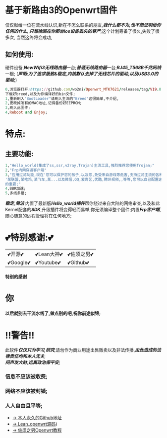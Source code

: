 # 基于新路由3的Openwrt固件
仅仅献给一位在流水线认识,新在不怎么联系的朋友,***我什么都不为,也不想证明给你任何的什么,
只想挽回在你那台ios设备丢失的尊严***;这个计划筹备了很久,失败了很多次,
当然这终将会成功,

## 如何使用:
硬件设备,***NewWifi3无线路由器***一台;***普通无线路由器***一台;***RJ45_T568B千兆网线***一根;
(***声明:为了追求极致&稳定,内核默认去掉了无线芯片的驱动,以及USB3.0的驱动;***)
```ruby
0,浏览器打开:https://github.com/wo2ni/Openwrt_MTK7621/releases/tag/V19.04
下载好breed,以及为你编译好的bin文件;
1,重新刷入"BootLoader"请刷入主流的"Breed"这很简单,不介绍,
2,更改掉所有的MAC地址,记得备份好EEPROM;
3,刷入此固件;
4,Reboot and Enjoy;
```

# 特点:
## 主要功能:
```ruby
1,"Hello_world(集成了ss,ssr,v2ray,Trojan)主流工具,强烈推荐您使用Trojan;"
2,"Frp内网穿透客户端"
3,"应用过滤功能,现在'您可以保护您的孩子,以及您,免受来自游戏等危害,支持过滤主流的各种游戏
'某联盟,某吃鸡,某飞车,某...以及微信,QQ,爱奇艺,优酷,腾讯视频,,等等,您可以自己配置这一切,自由多么
的重要;"
4,BBR加速;
5,多线多播;
```
***稳定,简洁***
内置了最新版***Hello_world插件***帮你绕过来自大陆的网络审查,以及和此Kernel配套的***SDK***,升级插件将变得轻而易举,你无须编译整个固件;内置***Frp客户端***,随心随意的远程管理将在任何地方;

# 💕特别感谢:💕

|        |             |            |
|--------|-------------|------------|
|💕开源💕|💕Lean大神💕 |💕佐须之男💕|
|💕Google💕|💕Youtube💕 |💕Github💕 |


#### 特别的感谢
# 你
#### 以后就别去干流水线了,做点别的吧,祝你前途似锦;

# !!警告!!
此软件***仅仅只为学习,研究***,请勿作为商业用途出售贩卖以及非法传播,***由此造成的法律责任均和本人无关***;  
***闷声发大财,远离政治保平安;***

### 信息不应该被收费;
### 网络不应该被封锁;
### 人人自由且平等;

- [→ 本人永久的Github地址](https://github.com/wo2ni)
- [→ Lean_openwrt源码](https://github.com/coolsnowwolf/lede))
- [→ 佐须之男Openwrt教程](http://forgotfun.org/)
